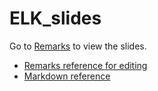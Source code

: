 # ELK_slides

Go to [Remarks](http://remarks.sinaapp.com/repo/BCNDojos/ELK_slides/slides/#1) to view the slides.

* [Remarks reference for editing](https://github.com/gnab/remark/wiki/Markdown)
* [Markdown reference](http://daringfireball.net/projects/markdown/syntax)
